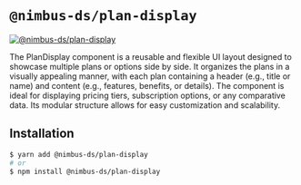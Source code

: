 # `@nimbus-ds/plan-display`

[![@nimbus-ds/plan-display](https://img.shields.io/npm/v/@nimbus-ds/plan-display?label=%40nimbus-ds%2Fplan-display)](https://www.npmjs.com/package/@nimbus-ds/plan-display)

The PlanDisplay component is a reusable and flexible UI layout designed to showcase multiple plans or options side by side. It organizes the plans in a visually appealing manner, with each plan containing a header (e.g., title or name) and content (e.g., features, benefits, or details). The component is ideal for displaying pricing tiers, subscription options, or any comparative data. Its modular structure allows for easy customization and scalability.

## Installation

```sh
$ yarn add @nimbus-ds/plan-display
# or
$ npm install @nimbus-ds/plan-display
```
